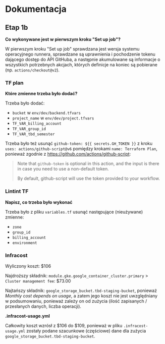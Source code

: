 # Dokumentacja

## Etap 1b

**Co wykonywane jest w pierwszym kroku "Set up job"?**

W pierwszym kroku "Set up job" sprawdzana jest wersja systemu operacyjnego runnera, sprawdzane są uprawnienia i pochodzenie tokenu dającego dostęp do API GitHuba, a następnie akumulowane są informacje o wszystkich potrzebnych akcjach, których definicje na koniec są pobierane (np. `actions/checkout@v2`).

### TF plan

**Które zmienne trzeba było dodać?**

Trzeba było dodać:
* `bucket` w `env/dev/backend.tfvars`
* `project_name` w `env/dev/project.tfvars`
* `TF_VAR_billing_account`
* `TF_VAR_group_id`
* `TF_VAR_tbd_semester`

Trzeba było też usunąć `github-token: ${{ secrets.GH_TOKEN }}` z kroku `uses: actions/github-script@v6` pomiędzy krokami `name: Terraform Plan`, ponieważ zgodnie z https://github.com/actions/github-script:

> Note that `github-token` is optional in this action, and the input is there in case you need to use a non-default token.
> 
> By default, github-script will use the token provided to your workflow.

### Lintint TF

**Napisz, co trzeba było wykonać**

Trzeba było z pliku `variables.tf` usunąć następujące (nieużywane) zmienne:
* `zone`
* `group_id`
* `billing_account`
* `environment`

### Infracost

Wyliczony koszt: $106

Najdroższy składnik:
`module.gke.google_container_cluster.primary` > `Cluster management fee`: $73.00

Najtańszy składnik:
`google_storage_bucket.tbd-staging-bucket`, ponieważ *Monthly cost depends on usage*, a zatem jego koszt nie jest uwzględniany w podsumowaniu, ponieważ zależy on od zużycia (ilość zapisanych / przesłanych danych, liczba operacji).

**.infracost-usage.yml**

Całkowity koszt wzrósł z $106 do $109, ponieważ w pliku `.infracost-usage.yml` zostały podane szacunkowe (częściowe) dane dla zużycia `google_storage_bucket.tbd-staging-bucket`.


